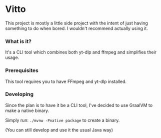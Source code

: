 # Vitto

This project is mostly a little side project with the intent of just having something to do when bored.
I wouldn't recommend actually using it.

### What is it?

It's a CLI tool which combines both yt-dlp and ffmpeg and simplifies their usage.

### Prerequisites

This tool requires you to have FFmpeg and yt-dlp installed.

### Developing

Since the plan is to have it be a CLI tool, I've decided to use GraalVM to make a native binary.

Simply run: `./mvnw -Pnative package` to create a binary.

(You can still develop and use it the usual Java way)